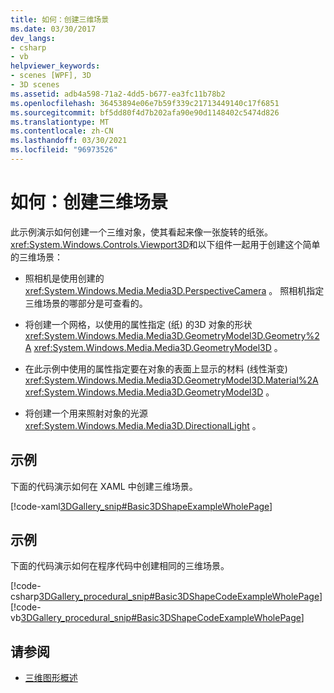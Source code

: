 ```yaml
---
title: 如何：创建三维场景
ms.date: 03/30/2017
dev_langs:
- csharp
- vb
helpviewer_keywords:
- scenes [WPF], 3D
- 3D scenes
ms.assetid: adb4a598-71a2-4dd5-b677-ea3fc11b78b2
ms.openlocfilehash: 36453894e06e7b59f339c21713449140c17f6851
ms.sourcegitcommit: bf5dd80f4d7b202afa90e90d1148402c5474d826
ms.translationtype: MT
ms.contentlocale: zh-CN
ms.lasthandoff: 03/30/2021
ms.locfileid: "96973526"
---
```

# <a name="how-to-create-a-3d-scene"></a>如何：创建三维场景
此示例演示如何创建一个三维对象，使其看起来像一张旋转的纸张。 <xref:System.Windows.Controls.Viewport3D>和以下组件一起用于创建这个简单的三维场景：  
  
- 照相机是使用创建的 <xref:System.Windows.Media.Media3D.PerspectiveCamera> 。 照相机指定三维场景的哪部分是可查看的。  
  
- 将创建一个网格，以使用的属性指定 (纸) 的3D 对象的形状 <xref:System.Windows.Media.Media3D.GeometryModel3D.Geometry%2A> <xref:System.Windows.Media.Media3D.GeometryModel3D> 。  
  
- 在此示例中使用的属性指定要在对象的表面上显示的材料 (线性渐变) <xref:System.Windows.Media.Media3D.GeometryModel3D.Material%2A> <xref:System.Windows.Media.Media3D.GeometryModel3D> 。  
  
- 将创建一个用来照射对象的光源 <xref:System.Windows.Media.Media3D.DirectionalLight> 。  
  
## <a name="example"></a>示例  
 下面的代码演示如何在 XAML 中创建三维场景。  
  
 [!code-xaml[3DGallery_snip#Basic3DShapeExampleWholePage](~/samples/snippets/csharp/VS_Snippets_Wpf/3DGallery_snip/CS/Basic3DShapeExample.xaml#basic3dshapeexamplewholepage)]  
  
## <a name="example"></a>示例  
 下面的代码演示如何在程序代码中创建相同的三维场景。  
  
 [!code-csharp[3DGallery_procedural_snip#Basic3DShapeCodeExampleWholePage](~/samples/snippets/csharp/VS_Snippets_Wpf/3DGallery_procedural_snip/CSharp/Basic3DShapeExample.cs#basic3dshapecodeexamplewholepage)]
 [!code-vb[3DGallery_procedural_snip#Basic3DShapeCodeExampleWholePage](~/samples/snippets/visualbasic/VS_Snippets_Wpf/3DGallery_procedural_snip/visualbasic/basic3dshapeexample.vb#basic3dshapecodeexamplewholepage)]  
  
## <a name="see-also"></a>请参阅

- [三维图形概述](3-d-graphics-overview.md)
